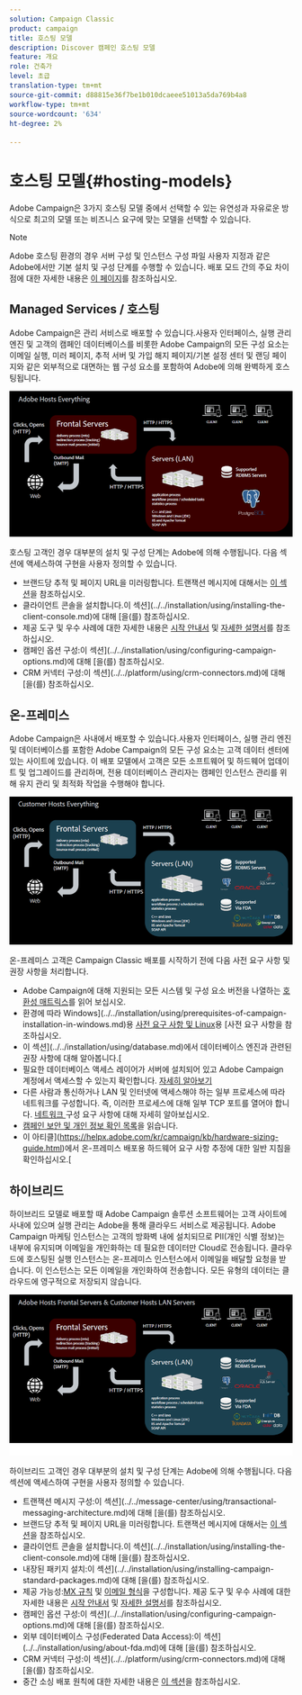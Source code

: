 ```yaml
---
solution: Campaign Classic
product: campaign
title: 호스팅 모델
description: Discover 캠페인 호스팅 모델
feature: 개요
role: 건축가
level: 초급
translation-type: tm+mt
source-git-commit: d88815e36f7be1b010dcaeee51013a5da769b4a8
workflow-type: tm+mt
source-wordcount: '634'
ht-degree: 2%

---
```



# 호스팅 모델{#hosting-models}

Adobe Campaign은 3가지 호스팅 모델 중에서 선택할 수 있는 유연성과 자유로운 방식으로 최고의 모델 또는 비즈니스 요구에 맞는 모델을 선택할 수 있습니다.

>[!NOTE]
>
>Adobe 호스팅 환경의 경우 서버 구성 및 인스턴스 구성 파일 사용자 지정과 같은 Adobe에서만 기본 설치 및 구성 단계를 수행할 수 있습니다. 배포 모드 간의 주요 차이점에 대한 자세한 내용은 [이 페이지](../../installation/using/capability-matrix.md)를 참조하십시오.

## Managed Services / 호스팅

Adobe Campaign은 관리 서비스로 배포할 수 있습니다.사용자 인터페이스, 실행 관리 엔진 및 고객의 캠페인 데이터베이스를 비롯한 Adobe Campaign의 모든 구성 요소는 이메일 실행, 미러 페이지, 추적 서버 및 가입 해지 페이지/기본 설정 센터 및 랜딩 페이지와 같은 외부적으로 대면하는 웹 구성 요소를 포함하여 Adobe에 의해 완벽하게 호스팅됩니다.

![](assets/deployment_hosted.png)

호스팅 고객인 경우 대부분의 설치 및 구성 단계는 Adobe에 의해 수행됩니다. 다음 섹션에 액세스하여 구현을 사용자 정의할 수 있습니다.

* 브랜드당 추적 및 페이지 URL을 미러링합니다. 트랜잭션 메시지에 대해서는 [이 섹션](../../message-center/using/configuring-multibranding.md)을 참조하십시오.
* 클라이언트 콘솔을 설치합니다.이 섹션](../../installation/using/installing-the-client-console.md)에 대해 [을(를) 참조하십시오.
* 제공 도구 및 우수 사례에 대한 자세한 내용은 [시작 안내서](../../delivery/using/deliverability-key-points.md) 및 [자세한 설명서](../../delivery/using/about-deliverability.md)를 참조하십시오.
* 캠페인 옵션 구성:이 섹션](../../installation/using/configuring-campaign-options.md)에 대해 [을(를) 참조하십시오.
* CRM 커넥터 구성:이 섹션](../../platform/using/crm-connectors.md)에 대해 [을(를) 참조하십시오.

## 온-프레미스

Adobe Campaign은 사내에서 배포할 수 있습니다.사용자 인터페이스, 실행 관리 엔진 및 데이터베이스를 포함한 Adobe Campaign의 모든 구성 요소는 고객 데이터 센터에 있는 사이트에 있습니다. 이 배포 모델에서 고객은 모든 소프트웨어 및 하드웨어 업데이트 및 업그레이드를 관리하며, 전용 데이터베이스 관리자는 캠페인 인스턴스 관리를 위해 유지 관리 및 최적화 작업을 수행해야 합니다.

![](assets/deployment_onpremise.png)

온-프레미스 고객은 Campaign Classic 배포를 시작하기 전에 다음 사전 요구 사항 및 권장 사항을 처리합니다.

* Adobe Campaign에 대해 지원되는 모든 시스템 및 구성 요소 버전을 나열하는 [호환성 매트릭스](../../rn/using/compatibility-matrix.md)를 읽어 보십시오.
* 환경에 따라 Windows](../../installation/using/prerequisites-of-campaign-installation-in-windows.md)용 [사전 요구 사항 및 Linux](../../installation/using/prerequisites-of-campaign-installation-in-linux.md)용 [사전 요구 사항을 참조하십시오.
* 이 섹션](../../installation/using/database.md)에서 데이터베이스 엔진과 관련된 권장 사항에 대해 알아봅니다.[
* 필요한 데이터베이스 액세스 레이어가 서버에 설치되어 있고 Adobe Campaign 계정에서 액세스할 수 있는지 확인합니다. [자세히 알아보기](../../installation/using/application-server.md)
* 다른 사람과 통신하거나 LAN 및 인터넷에 액세스해야 하는 일부 프로세스에 따라 네트워크를 구성합니다. 즉, 이러한 프로세스에 대해 일부 TCP 포트를 열어야 합니다. [네트워크 ](../../installation/using/network-configuration.md) 구성 요구 사항에 대해 자세히 알아보십시오.
* [캠페인 보안 및 개인 정보 확인 목록](https://helpx.adobe.com/kr/campaign/kb/acc-security.html)을 읽습니다.
* 이 아티클](https://helpx.adobe.com/kr/campaign/kb/hardware-sizing-guide.html)에서 온-프레미스 배포용 하드웨어 요구 사항 추정에 대한 일반 지침을 확인하십시오.[

## 하이브리드

하이브리드 모델로 배포할 때 Adobe Campaign 솔루션 소프트웨어는 고객 사이트에 사내에 있으며 실행 관리는 Adobe을 통해 클라우드 서비스로 제공됩니다. Adobe Campaign 마케팅 인스턴스는 고객의 방화벽 내에 설치되므로 PII(개인 식별 정보)는 내부에 유지되며 이메일을 개인화하는 데 필요한 데이터만 Cloud로 전송됩니다. 클라우드에 호스팅된 실행 인스턴스는 온-프레미스 인스턴스에서 이메일을 배달할 요청을 받습니다. 이 인스턴스는 모든 이메일을 개인화하여 전송합니다. 모든 유형의 데이터는 클라우드에 영구적으로 저장되지 않습니다.

![](assets/deployment_hybrid.png)

하이브리드 고객인 경우 대부분의 설치 및 구성 단계는 Adobe에 의해 수행됩니다. 다음 섹션에 액세스하여 구현을 사용자 정의할 수 있습니다.

* 트랜잭션 메시지 구성:이 섹션](../../message-center/using/transactional-messaging-architecture.md)에 대해 [을(를) 참조하십시오.
* 브랜드당 추적 및 페이지 URL을 미러링합니다. 트랜잭션 메시지에 대해서는 [이 섹션](../../message-center/using/configuring-multibranding.md)을 참조하십시오.
* 클라이언트 콘솔을 설치합니다.이 섹션](../../installation/using/installing-the-client-console.md)에 대해 [을(를) 참조하십시오.
* 내장된 패키지 설치:이 섹션](../../installation/using/installing-campaign-standard-packages.md)에 대해 [을(를) 참조하십시오.
* 제공 가능성:[MX 규칙](../../installation/using/email-deliverability.md#mx-configuration) 및 [이메일 형식](../../installation/using/email-deliverability.md#managing-email-formats)을 구성합니다. 제공 도구 및 우수 사례에 대한 자세한 내용은 [시작 안내서](../../delivery/using/deliverability-key-points.md) 및 [자세한 설명서](../../delivery/using/about-deliverability.md)를 참조하십시오.
* 캠페인 옵션 구성:이 섹션](../../installation/using/configuring-campaign-options.md)에 대해 [을(를) 참조하십시오.
* 외부 데이터베이스 구성(Federated Data Access):이 섹션](../../installation/using/about-fda.md)에 대해 [을(를) 참조하십시오.
* CRM 커넥터 구성:이 섹션](../../platform/using/crm-connectors.md)에 대해 [을(를) 참조하십시오.
* 중간 소싱 배포 원칙에 대한 자세한 내용은 [이 섹션](../../installation/using/mid-sourcing-deployment.md)을 참조하십시오.
